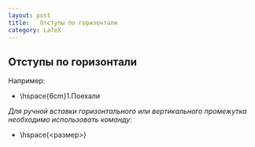 ```yaml
---
layout: post
title:   Отступы по горизонтали
category: LaTeX
---
```


## Отступы по горизонтали 

Например:

- \hspace{6cm}1.Поехали


*Для ручной вставки горизонтального или вертикального промежутка необходимо использовать команду*:

- \hspace{<размер>}
